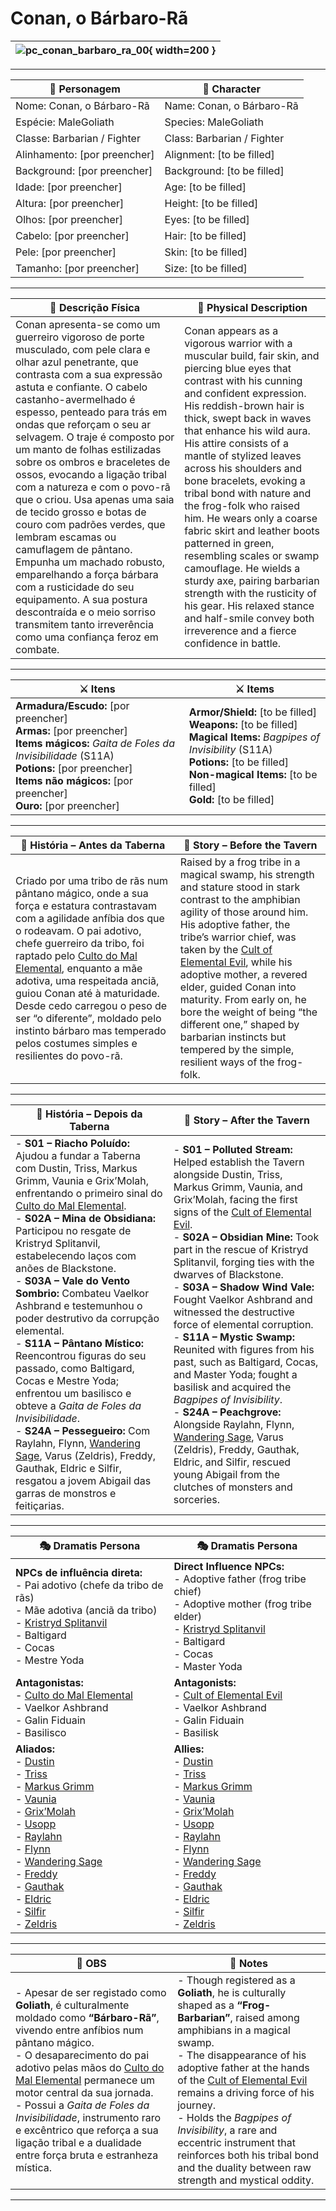 # Conan, o Bárbaro-Rã

| ![pc_conan_barbaro_ra_00](assets/pc/pc_conan_barbaro_ra_00.png){ width=200 } |
| ---------------------------------------------------------------------------- |

---

| **🧙 Personagem**            | **🧙 Character**           |
| ---------------------------- | -------------------------- |
| Nome: Conan, o Bárbaro-Rã    | Name: Conan, o Bárbaro-Rã  |
| Espécie: MaleGoliath         | Species: MaleGoliath       |
| Classe: Barbarian / Fighter  | Class: Barbarian / Fighter |
| Alinhamento: [por preencher] | Alignment: [to be filled]  |
| Background: [por preencher]  | Background: [to be filled] |
| Idade: [por preencher]       | Age: [to be filled]        |
| Altura: [por preencher]      | Height: [to be filled]     |
| Olhos: [por preencher]       | Eyes: [to be filled]       |
| Cabelo: [por preencher]      | Hair: [to be filled]       |
| Pele: [por preencher]        | Skin: [to be filled]       |
| Tamanho:  [por preencher]    | Size:  [to be filled]      |

---

| **📜 Descrição Física** | **📜 Physical Description** |
| ----------------------- | --------------------------- |
| Conan apresenta-se como um guerreiro vigoroso de porte musculado, com pele clara e olhar azul penetrante, que contrasta com a sua expressão astuta e confiante. O cabelo castanho-avermelhado é espesso, penteado para trás em ondas que reforçam o seu ar selvagem. O traje é composto por um manto de folhas estilizadas sobre os ombros e braceletes de ossos, evocando a ligação tribal com a natureza e com o povo-rã que o criou. Usa apenas uma saia de tecido grosso e botas de couro com padrões verdes, que lembram escamas ou camuflagem de pântano. Empunha um machado robusto, emparelhando a força bárbara com a rusticidade do seu equipamento. A sua postura descontraída e o meio sorriso transmitem tanto irreverência como uma confiança feroz em combate. | Conan appears as a vigorous warrior with a muscular build, fair skin, and piercing blue eyes that contrast with his cunning and confident expression. His reddish-brown hair is thick, swept back in waves that enhance his wild aura. His attire consists of a mantle of stylized leaves across his shoulders and bone bracelets, evoking a tribal bond with nature and the frog-folk who raised him. He wears only a coarse fabric skirt and leather boots patterned in green, resembling scales or swamp camouflage. He wields a sturdy axe, pairing barbarian strength with the rusticity of his gear. His relaxed stance and half-smile convey both irreverence and a fierce confidence in battle. |

---

| **⚔️ Itens**                                                                                                                                                                        | **⚔️ Items**                                                                                                                                                       |
| ----------------------------------------------------------------------------------------------------------------------------------------------------------------------------------- | ------------------------------------------------------------------------------------------------------------------------------------------------------------------ |
| **Armadura/Escudo:** [por preencher] <br>**Armas:** [por preencher]<br>**Items mágicos:** *Gaita de Foles da Invisibilidade* (S11A)<br>**Potions:** [por preencher]<br>**Items não mágicos:** [por preencher]<br>**Ouro:** [por preencher] | **Armor/Shield:** [to be filled] <br>**Weapons:** [to be filled]<br>**Magical Items:** *Bagpipes of Invisibility* (S11A)<br>**Potions:** [to be filled]<br>**Non-magical Items:** [to be filled]<br>**Gold:** [to be filled] |

---

| **📖 História – Antes da Taberna** | **📖 Story – Before the Tavern** |
| ---------------------------------- | -------------------------------- |
| Criado por uma tribo de rãs num pântano mágico, onde a sua força e estatura contrastavam com a agilidade anfíbia dos que o rodeavam. O pai adotivo, chefe guerreiro da tribo, foi raptado pelo [Culto do Mal Elemental](docs/organizations/-/cults/cult_of_elemental_evil.md), enquanto a mãe adotiva, uma respeitada anciã, guiou Conan até à maturidade. Desde cedo carregou o peso de ser “o diferente”, moldado pelo instinto bárbaro mas temperado pelos costumes simples e resilientes do povo-rã. | Raised by a frog tribe in a magical swamp, his strength and stature stood in stark contrast to the amphibian agility of those around him. His adoptive father, the tribe’s warrior chief, was taken by the [Cult of Elemental Evil](docs/organizations/-/cults/cult_of_elemental_evil.md), while his adoptive mother, a revered elder, guided Conan into maturity. From early on, he bore the weight of being “the different one,” shaped by barbarian instincts but tempered by the simple, resilient ways of the frog-folk. |

---

| **📖 História – Depois da Taberna** | **📖 Story – After the Tavern** |
| ----------------------------------- | -------------------------------- |
| - **S01 – Riacho Poluído:** Ajudou a fundar a Taberna com Dustin, Triss, Markus Grimm, Vaunia e Grix’Molah, enfrentando o primeiro sinal do [Culto do Mal Elemental](docs/organizations/-/cults/cult_of_elemental_evil.md).<br>- **S02A – Mina de Obsidiana:** Participou no resgate de Kristryd Splitanvil, estabelecendo laços com anões de Blackstone.<br>- **S03A – Vale do Vento Sombrio:** Combateu Vaelkor Ashbrand e testemunhou o poder destrutivo da corrupção elemental.<br>- **S11A – Pântano Místico:** Reencontrou figuras do seu passado, como Baltigard, Cocas e Mestre Yoda; enfrentou um basilisco e obteve a *Gaita de Foles da Invisibilidade*.<br>- **S24A – Pessegueiro:** Com Raylahn, Flynn, [Wandering Sage](pc_wandering_sage.md), Varus (Zeldris), Freddy, Gauthak, Eldric e Silfir, resgatou a jovem Abigail das garras de monstros e feitiçarias. | - **S01 – Polluted Stream:** Helped establish the Tavern alongside Dustin, Triss, Markus Grimm, Vaunia, and Grix’Molah, facing the first signs of the [Cult of Elemental Evil](docs/organizations/-/cults/cult_of_elemental_evil.md).<br>- **S02A – Obsidian Mine:** Took part in the rescue of Kristryd Splitanvil, forging ties with the dwarves of Blackstone.<br>- **S03A – Shadow Wind Vale:** Fought Vaelkor Ashbrand and witnessed the destructive force of elemental corruption.<br>- **S11A – Mystic Swamp:** Reunited with figures from his past, such as Baltigard, Cocas, and Master Yoda; fought a basilisk and acquired the *Bagpipes of Invisibility*.<br>- **S24A – Peachgrove:** Alongside Raylahn, Flynn, [Wandering Sage](pc_wandering_sage.md), Varus (Zeldris), Freddy, Gauthak, Eldric, and Silfir, rescued young Abigail from the clutches of monsters and sorceries. |

---

| **🎭 Dramatis Persona**                                                                                                                                                                                                                                                                                                                                                                                                                                                                                                                                                  | **🎭 Dramatis Persona**                                                                                                                                                                                                                                                                                                                                                                                                                                                                                                                                                 |
| ------------------------------------------------------------------------------------------------------------------------------------------------------------------------------------------------------------------------------------------------------------------------------------------------------------------------------------------------------------------------------------------------------------------------------------------------------------------------------------------------------------------------------------------------------------------------ | ----------------------------------------------------------------------------------------------------------------------------------------------------------------------------------------------------------------------------------------------------------------------------------------------------------------------------------------------------------------------------------------------------------------------------------------------------------------------------------------------------------------------------------------------------------------------- |
| **NPCs de influência direta:**  <br>- Pai adotivo (chefe da tribo de rãs)<br>- Mãe adotiva (anciã da tribo)<br>- [Kristryd Splitanvil](kristryd_splitanvil.md)<br>- Baltigard<br>- Cocas<br>- Mestre Yoda                                                                                                                                                                                                                                                                                                                                                                | **Direct Influence NPCs:**  <br>- Adoptive father (frog tribe chief)<br>- Adoptive mother (frog tribe elder)<br>- [Kristryd Splitanvil](kristryd_splitanvil.md)<br>- Baltigard<br>- Cocas<br>- Master Yoda                                                                                                                                                                                                                                                                                                                                                              |
| **Antagonistas:**  <br>- [Culto do Mal Elemental](docs/organizations/-/cults/cult_of_elemental_evil.md)<br>- Vaelkor Ashbrand<br>- Galin Fiduain<br>- Basilisco                                                                                                                                                                                                                                                                                                                                                                                                                           | **Antagonists:**  <br>- [Cult of Elemental Evil](docs/organizations/-/cults/cult_of_elemental_evil.md)<br>- Vaelkor Ashbrand<br>- Galin Fiduain<br>- Basilisk                                                                                                                                                                                                                                                                                                                                                                                                                            |
| **Aliados:**  <br>- [Dustin](docs/dm/-/pc/pc_dustin_thorne.md)<br>- [Triss](docs/dm/-/pc/pc_triss_merrill.md)<br>- [Markus Grimm](pc_markus_grimm.md)<br>- [Vaunia](docs/dm/-/pc/pc_vaunia_kolakiala.md)<br>- [Grix’Molah](docs/pc/-/pc_grix_molah.md)<br>- [Usopp](pc_usopp.md)<br>- [Raylahn](pc_raylahn.md)<br>- [Flynn](pc_flynn.md)<br>- [Wandering Sage](pc_wandering_sage.md)<br>- [Freddy](pc_frederick_junsi.md)<br>- [Gauthak](docs/dm/-/pc/pc_gauthak_vunakamune.md)<br>- [Eldric](docs/dm/-/pc/pc_eldric_silvanos.md)<br>- [Silfir](pc_silfir.md)<br>- [Zeldris](pc_zeldris.md) | **Allies:**  <br>- [Dustin](docs/dm/-/pc/pc_dustin_thorne.md)<br>- [Triss](docs/dm/-/pc/pc_triss_merrill.md)<br>- [Markus Grimm](pc_markus_grimm.md)<br>- [Vaunia](docs/dm/-/pc/pc_vaunia_kolakiala.md)<br>- [Grix’Molah](docs/pc/-/pc_grix_molah.md)<br>- [Usopp](pc_usopp.md)<br>- [Raylahn](pc_raylahn.md)<br>- [Flynn](pc_flynn.md)<br>- [Wandering Sage](pc_wandering_sage.md)<br>- [Freddy](pc_frederick_junsi.md)<br>- [Gauthak](docs/dm/-/pc/pc_gauthak_vunakamune.md)<br>- [Eldric](docs/dm/-/pc/pc_eldric_silvanos.md)<br>- [Silfir](pc_silfir.md)<br>- [Zeldris](pc_zeldris.md) |

---

| **🔮 OBS** | **🔮 Notes** |
| ---------- | ------------ |
| - Apesar de ser registado como **Goliath**, é culturalmente moldado como **“Bárbaro-Rã”**, vivendo entre anfíbios num pântano mágico.<br>- O desaparecimento do pai adotivo pelas mãos do [Culto do Mal Elemental](docs/organizations/-/cults/cult_of_elemental_evil.md) permanece um motor central da sua jornada.<br>- Possui a *Gaita de Foles da Invisibilidade*, instrumento raro e excêntrico que reforça a sua ligação tribal e a dualidade entre força bruta e estranheza mística. | - Though registered as a **Goliath**, he is culturally shaped as a **“Frog-Barbarian”**, raised among amphibians in a magical swamp.<br>- The disappearance of his adoptive father at the hands of the [Cult of Elemental Evil](docs/organizations/-/cults/cult_of_elemental_evil.md) remains a driving force of his journey.<br>- Holds the *Bagpipes of Invisibility*, a rare and eccentric instrument that reinforces both his tribal bond and the duality between raw strength and mystical oddity. |

---
